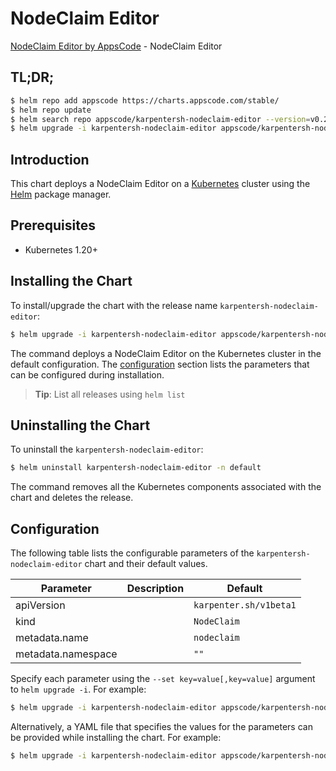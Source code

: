 # NodeClaim Editor

[NodeClaim Editor by AppsCode](https://appscode.com) - NodeClaim Editor

## TL;DR;

```bash
$ helm repo add appscode https://charts.appscode.com/stable/
$ helm repo update
$ helm search repo appscode/karpentersh-nodeclaim-editor --version=v0.27.0
$ helm upgrade -i karpentersh-nodeclaim-editor appscode/karpentersh-nodeclaim-editor -n default --create-namespace --version=v0.27.0
```

## Introduction

This chart deploys a NodeClaim Editor on a [Kubernetes](http://kubernetes.io) cluster using the [Helm](https://helm.sh) package manager.

## Prerequisites

- Kubernetes 1.20+

## Installing the Chart

To install/upgrade the chart with the release name `karpentersh-nodeclaim-editor`:

```bash
$ helm upgrade -i karpentersh-nodeclaim-editor appscode/karpentersh-nodeclaim-editor -n default --create-namespace --version=v0.27.0
```

The command deploys a NodeClaim Editor on the Kubernetes cluster in the default configuration. The [configuration](#configuration) section lists the parameters that can be configured during installation.

> **Tip**: List all releases using `helm list`

## Uninstalling the Chart

To uninstall the `karpentersh-nodeclaim-editor`:

```bash
$ helm uninstall karpentersh-nodeclaim-editor -n default
```

The command removes all the Kubernetes components associated with the chart and deletes the release.

## Configuration

The following table lists the configurable parameters of the `karpentersh-nodeclaim-editor` chart and their default values.

|     Parameter      | Description |              Default              |
|--------------------|-------------|-----------------------------------|
| apiVersion         |             | <code>karpenter.sh/v1beta1</code> |
| kind               |             | <code>NodeClaim</code>            |
| metadata.name      |             | <code>nodeclaim</code>            |
| metadata.namespace |             | <code>""</code>                   |


Specify each parameter using the `--set key=value[,key=value]` argument to `helm upgrade -i`. For example:

```bash
$ helm upgrade -i karpentersh-nodeclaim-editor appscode/karpentersh-nodeclaim-editor -n default --create-namespace --version=v0.27.0 --set apiVersion=karpenter.sh/v1beta1
```

Alternatively, a YAML file that specifies the values for the parameters can be provided while
installing the chart. For example:

```bash
$ helm upgrade -i karpentersh-nodeclaim-editor appscode/karpentersh-nodeclaim-editor -n default --create-namespace --version=v0.27.0 --values values.yaml
```
